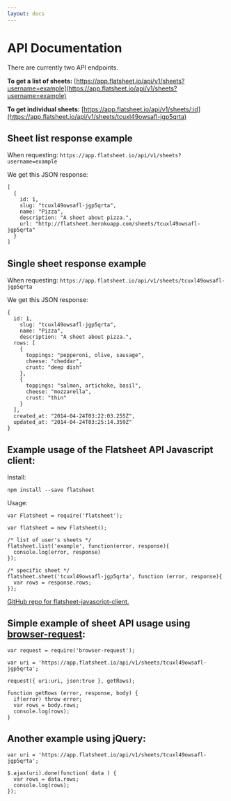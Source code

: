 ```yaml
---
layout: docs
---
```


# API Documentation

There are currently two API endpoints.

**To get a list of sheets:** [https://app.flatsheet.io/api/v1/sheets?username=example](https://app.flatsheet.io/api/v1/sheets?username=example)

**To get individual sheets:** [https://app.flatsheet.io/api/v1/sheets/:id](https://app.flatsheet.io/api/v1/sheets/tcuxl49owsafl-jgp5qrta)

## Sheet list response example

When requesting: `https://app.flatsheet.io/api/v1/sheets?username=example`

We get this JSON response:

```
[
  {
    id: 1,
    slug: "tcuxl49owsafl-jgp5qrta",
    name: "Pizza",
    description: "A sheet about pizza.",
    url: "http://flatsheet.herokuapp.com/sheets/tcuxl49owsafl-jgp5qrta"
  }
]
```

## Single sheet response example

When requesting: `https://app.flatsheet.io/api/v1/sheets/tcuxl49owsafl-jgp5qrta`

We get this JSON response:

```
{
  id: 1,
    slug: "tcuxl49owsafl-jgp5qrta",
    name: "Pizza",
    description: "A sheet about pizza.",
  rows: [
    {
      toppings: "pepperoni, olive, sausage",
      cheese: "cheddar",
      crust: "deep dish"
    },
    {
      toppings: "salmon, artichoke, basil",
      cheese: "mozzarella",
      crust: "thin"
    }
  ],
  created_at: "2014-04-24T03:22:03.255Z",
  updated_at: "2014-04-24T03:25:14.359Z"
}
```

## Example usage of the Flatsheet API Javascript client:

Install:

```
npm install --save flatsheet
```

Usage:

```
var Flatsheet = require('flatsheet');

var flatsheet = new Flatsheet();

/* list of user's sheets */
flatsheet.list('example', function(error, response){
  console.log(error, response)
});

/* specific sheet */
flatsheet.sheet('tcuxl49owsafl-jgp5qrta', function (error, response){
  var rows = response.rows;
});
```

[GitHub repo for flatsheet-javascript-client.](https://github.com/flatsheet/flatsheet-javascript-client)

## Simple example of sheet API usage using [browser-request](http://npmjs.org/browser-request):

```
var request = require('browser-request');

var uri = 'https://app.flatsheet.io/api/v1/sheets/tcuxl49owsafl-jgp5qrta';

request({ uri:uri, json:true }, getRows);

function getRows (error, response, body) {
  if(error) throw error;
  var rows = body.rows;
  console.log(rows);
}
```

## Another example using jQuery:

```
var uri = 'https://app.flatsheet.io/api/v1/sheets/tcuxl49owsafl-jgp5qrta';

$.ajax(uri).done(function( data ) {
  var rows = data.rows;
  console.log(rows);
});
```